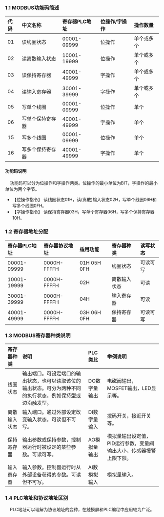 ### 1.1 MODBUS功能码简述 ###
| 代码  | 中文名称  | 寄存器PLC地址  | 位操作/字操作  | 操作数量  |
| :------------ | :------------ | :------------ | :------------ |:------------ |
| 01 | 读线圈状态 | 00001-09999 | 位操作 | 单个或多个 | 
| 02 | 读离散输入状态 | 10001-19999 | 位操作 | 单个或多个 | 
| 03 | 读保持寄存器 | 40001-49999 | 字操作 | 单个或多个 | 
| 04 | 读输入寄存器 | 30001-39999 | 字操作 | 单个或多个 | 
| 05 | 写单个线圈 | 00001-09999 | 位操作 | 单个 | 
| 06 | 写单个保持寄存器 | 40001-49999 | 字操作 | 单个 | 
| 15 | 写多个线圈 | 00001-09999 | 位操作 | 单个 | 
| 16 | 写多个保持寄存器 | 40001-49999 | 字操作 | 单个 | 
#### 功能码说明 ####
&nbsp;&nbsp;&nbsp;&nbsp;功能码可以分为位操作和字操作两类。位操作的最小单位为BIT，字操作的最小单位为两个字节。
- 【位操作指令】    读线圈状态01H，读(离散)输入状态02H，写单个线圈06H和写多个线圈0FH。
- 【字操作指令】    读保持寄存器03H，写单个寄存器06H，写多个保持寄存器10H。

### 1.2 寄存器地址分配 ###
| 寄存器PLC地址  | 寄存器协议地址  | 适用功能  | 寄存器种类  | 读写状态  |
| :------------ | :------------ | :------------ | :------------ |:------------ |
| 00001-09999 | 0000H-FFFFH | 01H 05H 0FH | 线圈状态 | 可读可写 | 
| 10001-19999 | 0000H-FFFFH | 02H | 离散输入状态 | 可读 | 
| 30001-39999 | 0000H-FFFFH | 04H | 输入寄存器 | 可读 | 
| 40001-49999 | 0000H-FFFFH | 03H 06H 0FH | 保持寄存器 | 可读可写 | 

### 1.3 MODBUS寄存器种类说明 ###
| 寄存器种类  | 说明  | PLC类比  | 举例说明  | 
| :------------ | :------------ | :------------ | :------------ |
| 线圈状态 | 输出端口。可设定端口的输出状态，也可以读取该位的输出状态。可分为两种不同的执行状态，例如保持型或边沿触发型。 | DO数字量输出 | 电磁阀输出，MOSFET输出，LED显示等。 |
| 离散输入状态 | 输入端口。通过外部设定改变输入状态，可读但不可写。 | DI数字量输入 | 拨码开关，接近开关等。 |
| 保持寄存器 | 输出参数或保持参数，控制器运行时被设定的某些参数。可读可写。 | AO模拟量输出 | 模拟量输出设定值，PID运行参数，变量阀输出大小，传感器报警上限下限。 |
| 输入寄存器 | 输入参数。控制器运行时从外部设备获得的参数。可读但不可写。 | AI数模拟输入 | 模拟量输入。 |

### 1.4 PLC地址和协议地址区别 ###
&nbsp;&nbsp;&nbsp;&nbsp;PLC地址可以理解为协议地址的变种，在触摸屏和PLC编程中应用较为广泛。